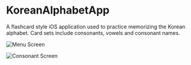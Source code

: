 # KoreanAlphabetApp

A flashcard style iOS application used to practice memorizing the Korean alphabet. Card sets include consonants, vowels and consonant names.

![](Assets/Screenshots/menu.png=415x855 "Menu Screen") 

![](Assets/Screenshots/g.png=285x591 "Consonant Screen")
